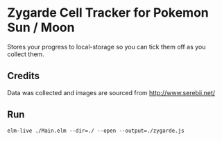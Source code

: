 # Zygarde Cell Tracker for Pokemon Sun / Moon

Stores your progress to local-storage so you can tick them off as you collect them.

## Credits

Data was collected and images are sourced from http://www.serebii.net/

## Run
```
elm-live ./Main.elm --dir=./ --open --output=./zygarde.js
```
